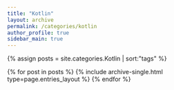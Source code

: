 ```yaml
---
title: "Kotlin"
layout: archive
permalink: /categories/kotlin
author_profile: true
sidebar_main: true
---
```


{% assign posts = site.categories.Kotlin | sort:"tags" %}

{% for post in posts %}
  {% include archive-single.html type=page.entries_layout %}
{% endfor %}